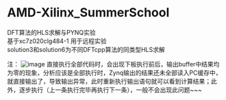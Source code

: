 # AMD-Xilinx_SummerSchool
DFT算法的HLS求解与PYNQ实验  
基于xc7z020clg484-1
用于远程实验  
solution3和solution6为不同DFTcpp算法的同类型HLS求解

注：
![image](https://user-images.githubusercontent.com/36146459/184332099-8f235a14-d230-400f-a042-ba57bb47d33b.png)
直接执行全部代码时，会出现下板执行前后，输出buffer中结果均为零的现象，分析应该是全部执行时，Zynq输出的结果还未全部读入PC缓存中，就直接输出了，导致输出异常，此时重新执行输出语句就可以看到计算结果；此外，逐步执行（上一条执行完毕再执行下一条），一般不会出现此问题~~~
